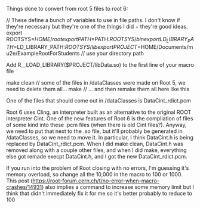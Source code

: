 Things done to convert from root 5 files to root 6:

// These define a bunch of variables to use in file paths. I don't know if they're necessary but they're one of the things I did + they're good ideas.
export ROOTSYS=$HOME/root
export PATH=$PATH:$ROOTSYS/bin
export LD_LIBRARY_PATH=$LD_LIBRARY_PATH:$ROOTSYS/lib
export PROJECT=$HOME/Documents/mu2e/ExampleRootForStudents  // use your directory path

Add R__LOAD_LIBRARY($PROJECT/libData.so) to the first line of your macro file

make clean // some of the files in /dataClasses were made on Root 5, we need to delete them all...
make // ... and then remake them all here like this

One of the files that should come out in /dataClasses is DataCint_rdict.pcm

Root 6 uses Cling, an interpreter built as an alternative to the original ROOT interpreter Cint. One of the new features of Root 6 is the compliation of files of some kind into 
these .pcm files (when there is old Cint files?). Anyway, we need to put that next to the .so file, but it'll probably be generated in /dataClasses, so we need to move it.
In particular, I think DataCint.h is being replaced by DataCint_rdict.pcm. When I did make clean, DataCint.h was removed along with a couple other files, and when I did make, everything else got remade execpt DataCint.h, and I got the new DataCint_rdict.pcm. 

If you run into the problem of Root closing with no errors, I'm guessing it's memory overload, so change all the 10,000 in the macro to 100 or 1000.
This post (https://root-forum.cern.ch/t/no-error-when-macro-crashes/14931) also implies a command to increase some memory limit but I think that didn't immediately fix it for me so it's better probably to reduce to 100
